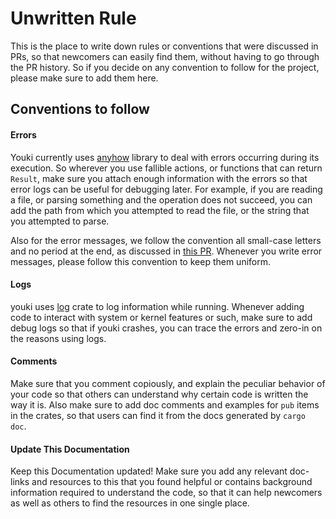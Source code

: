 # Unwritten Rule

This is the place to write down rules or conventions that were discussed in PRs, so that newcomers can easily find them, without having to go through the PR history. So if you decide on any convention to follow for the project, please make sure to add them here.

## Conventions to follow

#### Errors

Youki currently uses [anyhow](https://www.crates.io/crates/anyhow) library to deal with errors occurring during its execution. So wherever you use fallible actions, or functions that can return `Result`, make sure you attach enough information with the errors so that error logs can be useful for debugging later. For example, if you are reading a file, or parsing something and the operation does not succeed, you can add the path from which you attempted to read the file, or the string that you attempted to parse.

Also for the error messages, we follow the convention all small-case letters and no period at the end, as discussed in [this PR](https://github.com/containers/youki/issues/313). Whenever you write error messages, please follow this convention to keep them uniform.

#### Logs

youki uses [log](https://crates.io/crates/log) crate to log information while running. Whenever adding code to interact with system or kernel features or such, make sure to add debug logs so that if youki crashes, you can trace the errors and zero-in on the reasons using logs.

#### Comments

Make sure that you comment copiously, and explain the peculiar behavior of your code so that others can understand why certain code is written the way it is. Also make sure to add doc comments and examples for `pub` items in the crates, so that users can find it from the docs generated by `cargo doc`.

#### Update This Documentation

Keep this Documentation updated! Make sure you add any relevant doc-links and resources to this that you found helpful or contains background information required to understand the code, so that it can help newcomers as well as others to find the resources in one single place.
